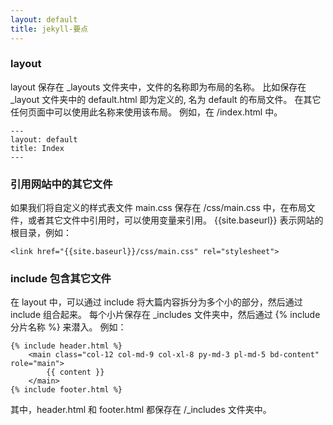 ```yaml
---
layout: default
title: jekyll-要点
---
```


### layout
layout 保存在 _layouts 文件夹中，文件的名称即为布局的名称。
比如保存在 _layout 文件夹中的 default.html 即为定义的, 名为 default 的布局文件。
在其它任何页面中可以使用此名称来使用该布局。
例如，在 /index.html 中。

    ---
    layout: default
    title: Index
    ---

### 引用网站中的其它文件
如果我们将自定义的样式表文件 main.css 保存在 /css/main.css 中，在布局文件，或者其它文件中引用时，可以使用变量来引用。
{{site.baseurl}} 表示网站的根目录，例如：

    <link href="{{site.baseurl}}/css/main.css" rel="stylesheet">

### include 包含其它文件
在 layout 中，可以通过 include 将大篇内容拆分为多个小的部分，然后通过 include 组合起来。
每个小片保存在 \_includes 文件夹中，然后通过 {% include 分片名称 %} 来潜入。
例如：

    {% include header.html %}
        <main class="col-12 col-md-9 col-xl-8 py-md-3 pl-md-5 bd-content" role="main">
            {{ content }}
        </main>
    {% include footer.html %}
    
 其中，header.html 和 footer.html 都保存在 /\_includes 文件夹中。


 
